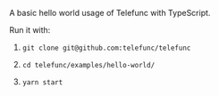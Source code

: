 A basic hello world usage of Telefunc with TypeScript.

Run it with:

1. ```shell
   git clone git@github.com:telefunc/telefunc
   ```
2. ```shell
   cd telefunc/examples/hello-world/
   ```
3. ```shell
   yarn start
   ```
